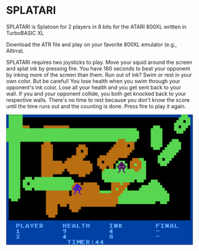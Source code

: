 # SPLATARI
SPLATARI is Splatoon for 2 players in 8 bits for the ATARI 800XL written in TurboBASIC XL

Download the ATR file and play on your favorite 800XL emulator (e.g., Altirra).

SPLATARI requires two joysticks to play. Move your squid around the screen and splat ink by pressing fire. You have 180 seconds to beat your opponent by inking more of the screen than them. Run out of ink? Swim or rest in your own color. But be careful! You lose health when you swim through your opponent's ink color. Lose all your health and you get sent back to your wall. If you and your opponent collide, you both get knocked back to your respective walls. There's no time to rest because you don't know the score until the time runs out and the counting is done. Press fire to play it again.

![](https://raw.githubusercontent.com/jeffpiep/SPLATARI/master/screenshot1.png)
